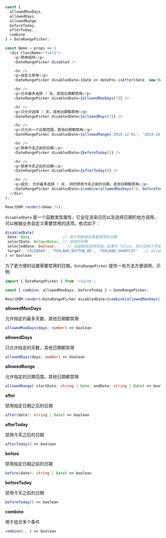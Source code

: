 
<!--start-code-->

```js
const {
  allowedMaxDays,
  allowedDays,
  allowedRange,
  beforeToday,
  afterToday,
  combine
} = DateRangePicker;

const Demo = props => (
  <div className="field">
    <p>禁用组件</p>
    <DateRangePicker disabled />

    <hr />
    <p>自定义禁用</p>
    <DateRangePicker disabledDate={date => dateFns.isAfter(date, new Date())} />

    <hr />
    <p>允许最多选择 7 天，其他日期都禁用</p>
    <DateRangePicker disabledDate={allowedMaxDays(7)} />

    <hr />
    <p>只允许选择 7 天，其他日期都禁用</p>
    <DateRangePicker disabledDate={allowedDays(7)} />

    <hr />
    <p>只允许一个日期范围，其他日期都禁用</p>
    <DateRangePicker disabledDate={allowedRange('2018-12-01', '2019-10-01')} />

    <hr />
    <p>禁用今天之前的日期</p>
    <DateRangePicker disabledDate={beforeToday()} />

    <hr />
    <p>禁用今天之后的日期</p>
    <DateRangePicker disabledDate={afterToday()} />

    <hr />
    <p>组合: 允许最多选择 7 天, 同时禁用今天之前的日期，其他日期都禁用</p>
    <DateRangePicker disabledDate={combine(allowedMaxDays(7), beforeToday())} />
  </div>
);

ReactDOM.render(<Demo />);
```

<!--end-code-->

`disabledDate` 是一个函数类型属性，它会在渲染日历以及选择日期的地方调用，可以根据业务自定义需要禁用的选项。格式如下：

```ts
disabledDate(
 date: Date,              // 用于判断是否需要禁用的日期
 selectDate: Array<Date>, // 选择的日期
 selectedDone: boolean,     // 当前是否选择完成。如果为 false, 则只选择了开始日期，等待选择结束日期
 target: 'CALENDAR', 'TOOLBAR_BUTTON_OK', 'TOOLBAR_SHORTCUT'   // disabledDate 调用的位置
) => boolean
```

为了更方便的设置需要禁用的日期，`DateRangePicker` 提供一些方法方便调用，示例:

```ts
import { DateRangePicker } from 'rsuite';

const { combine, allowedMaxDays, beforeToday } = DateRangePicker;

ReactDOM.render(<DateRangePicker disabledDate={combine(allowedMaxDays(7), beforeToday())} />);
```

**allowedMaxDays**

允许指定的最多天数，其他日期都禁用

```ts
allowedMaxDays(days: number) => boolean
```

**allowedDays**

只允许指定的天数，其他日期都禁用

```ts
allowedDays(days: number) => boolean
```

**allowedRange**

允许指定的日期范围，其他日期都禁用

```ts
allowedRange( startDate: string | Date, endDate: string | Date) => boolean
```

**after**

禁用指定日期之后的日期

```ts
after(date?: string | Date) => boolean
```

**afterToday**

禁用今天之后的日期

```ts
afterToday() => boolean
```

**before**

禁用指定日期之前的日期

```ts
before(date?: string | Date) => boolean
```

**beforeToday**

禁用今天之前的日期

```ts
beforeToday() => boolean
```

**combine**

用于组合多个条件

```ts
combine(...) => boolean
```
